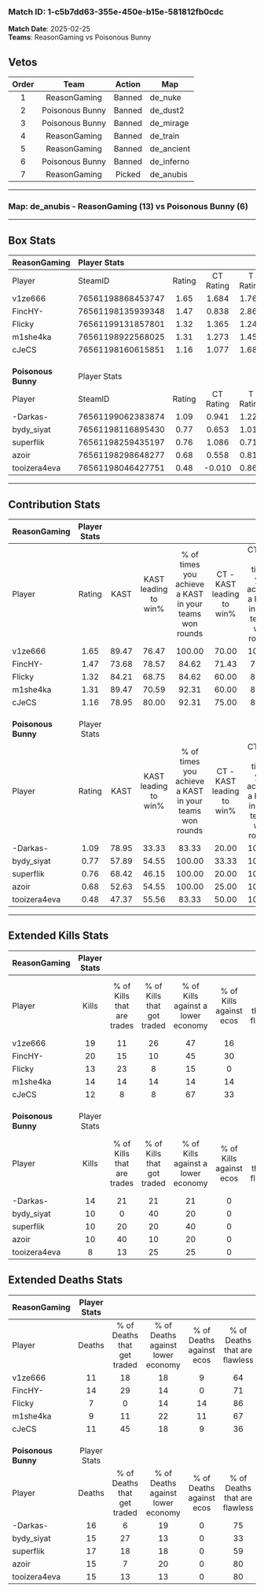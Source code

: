 ### Match ID: 1-c5b7dd63-355e-450e-b15e-581812fb0cdc  
**Match Date**: 2025-02-25  
**Teams**: ReasonGaming vs Poisonous Bunny  

## Vetos  

| Order | Team | Action | Map |
| :---: | :--: | :----: | --- |
| 1 | ReasonGaming | Banned | de_nuke |
| 2 | Poisonous Bunny | Banned | de_dust2 |
| 3 | Poisonous Bunny | Banned | de_mirage |
| 4 | ReasonGaming | Banned | de_train |
| 5 | ReasonGaming | Banned | de_ancient |
| 6 | Poisonous Bunny | Banned | de_inferno |
| 7 | ReasonGaming | Picked | de_anubis |

---  

### **Map**: de_anubis - ReasonGaming (13) vs Poisonous Bunny (6)  
---  

## Box Stats  

| **ReasonGaming**    | Player Stats      |        |           |          |       |       |       |         |        |      |     |
| :- | :- | :-: | :-: | :-: | :-: | :-: | :-: | :-: | :-: | :-: | :-: |
| Player              | SteamID           | Rating | CT Rating | T Rating | KAST  |  ADR  | Kills | Assists | Deaths | K/D  | HS% |
| v1ze666             | 76561198868453747 |  1.65  |   1.684   |  1.766   | 89.47 | 109.3 |  19   |    5    |   11   | 1.73 | 73  |
| FincHY-             | 76561198135939348 |  1.47  |   0.838   |  2.863   | 73.68 | 104.3 |  20   |    4    |   14   | 1.43 | 50  |
| Flicky              | 76561199131857801 |  1.32  |   1.365   |  1.240   | 84.21 | 70.8  |  13   |    4    |   7    | 1.86 | 53  |
| m1she4ka            | 76561198922568025 |  1.31  |   1.273   |  1.455   | 89.47 | 62.6  |  14   |    2    |   9    | 1.56 | 42  |
| cJeCS               | 76561198160615851 |  1.16  |   1.077   |  1.681   | 78.95 | 80.6  |  12   |    5    |   11   | 1.09 | 41  |
|                     |                   |        |           |          |       |       |       |         |        |      |     |
|                     |                   |        |           |          |       |       |       |         |        |      |     |
|                     |                   |        |           |          |       |       |       |         |        |      |     |
| **Poisonous Bunny** | Player Stats      |        |           |          |       |       |       |         |        |      |     |
| Player              | SteamID           | Rating | CT Rating | T Rating | KAST  |  ADR  | Kills | Assists | Deaths | K/D  | HS% |
| -Darkas-            | 76561199062383874 |  1.09  |   0.941   |  1.225   | 78.95 | 78.3  |  14   |    3    |   16   | 0.88 | 57  |
| bydy_siyat          | 76561198116895430 |  0.77  |   0.653   |  1.019   | 57.89 | 72.7  |  10   |    4    |   15   | 0.67 | 50  |
| superflik           | 76561198259435197 |  0.76  |   1.086   |  0.710   | 68.42 | 62.1  |  10   |    5    |   17   | 0.59 | 60  |
| azoir               | 76561198298648277 |  0.68  |   0.558   |  0.817   | 52.63 | 59.5  |  10   |    2    |   15   | 0.67 | 60  |
| tooizera4eva        | 76561198046427751 |  0.48  |  -0.010   |  0.860   | 47.37 | 38.8  |   8   |    1    |   15   | 0.53 | 75  |
---  

## Contribution Stats  

| **ReasonGaming**    | Player Stats |       |                      |                                                        |                           |                                                             |                          |                                                            |
| :- | :-: | :-: | :-: | :-: | :-: | :-: | :-: | :-: |
| Player              |    Rating    | KAST  | KAST leading to win% | % of times you achieve a KAST in your teams won rounds | CT - KAST leading to win% | CT - % of times you achieve a KAST in your teams won rounds | T - KAST leading to win% | T - % of times you achieve a KAST in your teams won rounds |
| v1ze666             |     1.65     | 89.47 |        76.47         |                         100.00                         |           70.00           |                           100.00                            |          85.71           |                           100.00                           |
| FincHY-             |     1.47     | 73.68 |        78.57         |                         84.62                          |           71.43           |                            71.43                            |          85.71           |                           100.00                           |
| Flicky              |     1.32     | 84.21 |        68.75         |                         84.62                          |           60.00           |                            85.71                            |          83.33           |                           83.33                            |
| m1she4ka            |     1.31     | 89.47 |        70.59         |                         92.31                          |           60.00           |                            85.71                            |          85.71           |                           100.00                           |
| cJeCS               |     1.16     | 78.95 |        80.00         |                         92.31                          |           75.00           |                            85.71                            |          85.71           |                           100.00                           |
|                     |              |       |                      |                                                        |                           |                                                             |                          |                                                            |
|                     |              |       |                      |                                                        |                           |                                                             |                          |                                                            |
|                     |              |       |                      |                                                        |                           |                                                             |                          |                                                            |
| **Poisonous Bunny** | Player Stats |       |                      |                                                        |                           |                                                             |                          |                                                            |
| Player              |    Rating    | KAST  | KAST leading to win% | % of times you achieve a KAST in your teams won rounds | CT - KAST leading to win% | CT - % of times you achieve a KAST in your teams won rounds | T - KAST leading to win% | T - % of times you achieve a KAST in your teams won rounds |
| -Darkas-            |     1.09     | 78.95 |        33.33         |                         83.33                          |           20.00           |                           100.00                            |          40.00           |                           80.00                            |
| bydy_siyat          |     0.77     | 57.89 |        54.55         |                         100.00                         |           33.33           |                           100.00                            |          62.50           |                           100.00                           |
| superflik           |     0.76     | 68.42 |        46.15         |                         100.00                         |           20.00           |                           100.00                            |          62.50           |                           100.00                           |
| azoir               |     0.68     | 52.63 |        54.55         |                         100.00                         |           25.00           |                           100.00                            |          71.43           |                           100.00                           |
| tooizera4eva        |     0.48     | 47.37 |        55.56         |                         83.33                          |           50.00           |                           100.00                            |          57.14           |                           80.00                            |
---  

## Extended Kills Stats  

| **ReasonGaming**    | Player Stats |                            |                            |                                    |                         |                              |                                 |                                       |                    |           |
| :- | :-: | :-: | :-: | :-: | :-: | :-: | :-: | :-: | :-: | :-: |
| Player              |    Kills     | % of Kills that are trades | % of Kills that got traded | % of Kills against a lower economy | % of Kills against ecos | % of Kills that are flawless | % of Kills that are close duels | % of Kills that are assisted by flash | Pistol Round Kills | AWP Kills |
| v1ze666             |      19      |             11             |             26             |                 47                 |           16            |              53              |               11                |                   5                   |         2          |     0     |
| FincHY-             |      20      |             15             |             10             |                 45                 |           30            |              55              |                5                |                   5                   |         1          |     0     |
| Flicky              |      13      |             23             |             8              |                 15                 |            0            |              85              |                0                |                   0                   |         4          |     5     |
| m1she4ka            |      14      |             14             |             14             |                 14                 |           14            |              57              |                0                |                   0                   |         1          |     0     |
| cJeCS               |      12      |             8              |             8              |                 67                 |           33            |              83              |                0                |                   8                   |         0          |     0     |
|                     |              |                            |                            |                                    |                         |                              |                                 |                                       |                    |           |
|                     |              |                            |                            |                                    |                         |                              |                                 |                                       |                    |           |
|                     |              |                            |                            |                                    |                         |                              |                                 |                                       |                    |           |
| **Poisonous Bunny** | Player Stats |                            |                            |                                    |                         |                              |                                 |                                       |                    |           |
| Player              |    Kills     | % of Kills that are trades | % of Kills that got traded | % of Kills against a lower economy | % of Kills against ecos | % of Kills that are flawless | % of Kills that are close duels | % of Kills that are assisted by flash | Pistol Round Kills | AWP Kills |
| -Darkas-            |      14      |             21             |             21             |                 21                 |            0            |              64              |                7                |                   0                   |         2          |     0     |
| bydy_siyat          |      10      |             0              |             40             |                 20                 |            0            |              80              |                0                |                   0                   |         2          |     0     |
| superflik           |      10      |             20             |             20             |                 40                 |            0            |              50              |               20                |                   0                   |         1          |     0     |
| azoir               |      10      |             40             |             10             |                 20                 |            0            |              50              |                0                |                   0                   |         0          |     4     |
| tooizera4eva        |      8       |             13             |             25             |                 25                 |            0            |              75              |                0                |                   0                   |         1          |     0     |
## Extended Deaths Stats  

| **ReasonGaming**    | Player Stats |                             |                                   |                          |                               |                            |                           |               |
| :- | :-: | :-: | :-: | :-: | :-: | :-: | :-: | :-: |
| Player              |    Deaths    | % of Deaths that get traded | % of Deaths against lower economy | % of Deaths against ecos | % of Deaths that are flawless | % of Deaths that are close | % of Deaths while blinded | Deaths to AWP |
| v1ze666             |      11      |             18              |                18                 |            9             |              64               |             9              |             0             |       0       |
| FincHY-             |      14      |             29              |                14                 |            0             |              71               |             7              |             0             |       1       |
| Flicky              |      7       |              0              |                14                 |            14            |              86               |             0              |             0             |       0       |
| m1she4ka            |      9       |             11              |                22                 |            11            |              67               |             0              |             0             |       2       |
| cJeCS               |      11      |             45              |                18                 |            9             |              36               |             9              |             0             |       1       |
|                     |              |                             |                                   |                          |                               |                            |                           |               |
|                     |              |                             |                                   |                          |                               |                            |                           |               |
|                     |              |                             |                                   |                          |                               |                            |                           |               |
| **Poisonous Bunny** | Player Stats |                             |                                   |                          |                               |                            |                           |               |
| Player              |    Deaths    | % of Deaths that get traded | % of Deaths against lower economy | % of Deaths against ecos | % of Deaths that are flawless | % of Deaths that are close | % of Deaths while blinded | Deaths to AWP |
| -Darkas-            |      16      |              6              |                19                 |            0             |              75               |             0              |             0             |       1       |
| bydy_siyat          |      15      |             27              |                13                 |            0             |              33               |             7              |             0             |       1       |
| superflik           |      17      |             18              |                18                 |            0             |              59               |             6              |             6             |       0       |
| azoir               |      15      |              7              |                20                 |            0             |              80               |             7              |             7             |       0       |
| tooizera4eva        |      15      |             13              |                13                 |            0             |              80               |             0              |             7             |       3       |
